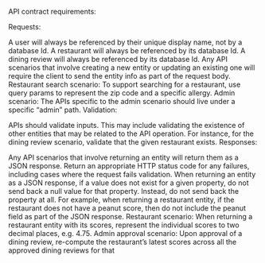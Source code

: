 API contract requirements:

Requests:

A user will always be referenced by their unique display name, not by a database Id.
A restaurant will always be referenced by its database Id.
A dining review will always be referenced by its database Id.
Any API scenarios that involve creating a new entity or updating an existing one will require the client to send the entity info as part of the request body.
Restaurant search scenario: To support searching for a restaurant, use query params to represent the zip code and a specific allergy.
Admin scenario: The APIs specific to the admin scenario should live under a specific “admin” path.
Validation:

APIs should validate inputs. This may include validating the existence of other entities that may be related to the API operation. For instance, for the dining review scenario, validate that the given restaurant exists.
Responses:

Any API scenarios that involve returning an entity will return them as a JSON response.
Return an appropriate HTTP status code for any failures, including cases where the request fails validation.
When returning an entity as a JSON response, if a value does not exist for a given property, do not send back a null value for that property. Instead, do not send back the property at all. For example, when returning a restaurant entity, if the restaurant does not have a peanut score, then do not include the peanut field as part of the JSON response.
Restaurant scenario: When returning a restaurant entity with its scores, represent the individual scores to two decimal places, e.g. 4.75.
Admin approval scenario: Upon approval of a dining review, re-compute the restaurant’s latest scores across all the approved dining reviews for that

